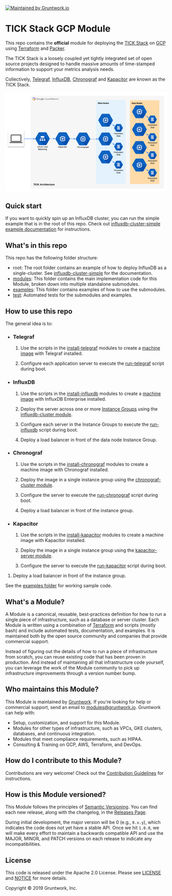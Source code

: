[![Maintained by Gruntwork.io](https://img.shields.io/badge/maintained%20by-gruntwork.io-%235849a6.svg)](https://gruntwork.io/?ref=repo_google_influx)
# TICK Stack GCP Module

This repo contains the **official** module for deploying the [TICK Stack](https://www.influxdata.com/time-series-platform/) on [GCP](https://cloud.google.com/gcp/) using [Terraform](https://www.terraform.io/) and [Packer](https://www.packer.io/).

The TICK Stack is a loosely coupled yet tightly integrated set of open source projects designed to handle massive amounts of time-stamped information to support your metrics analysis needs. 

Collectively, [Telegraf](https://github.com/influxdata/telegraf), [InfluxDB](https://github.com/influxdata/influxdb), [Chronograf](https://github.com/influxdata/chronograf) and [Kapacitor](https://github.com/influxdata/kapacitor) are known as the TICK Stack.

![TICK multi-cluster architecture](./_docs/tick-multi-cluster-architecture.png?raw=true)

## Quick start

If you want to quickly spin up an InfluxDB cluster, you can run the simple example that is in the root of this repo. Check out [influxdb-cluster-simple example documentation](examples/influxdb-cluster-simple) for instructions.

## What's in this repo

This repo has the following folder structure:

* root: The root folder contains an example of how to deploy InfluxDB as a single-cluster. See 
  [influxdb-cluster-simple](examples/influxdb-cluster-simple) for the documentation.
* [modules](modules): This folder contains the main implementation code for this Module, broken down into multiple standalone submodules.
* [examples](examples): This folder contains examples of how to use the submodules.
* [test](test): Automated tests for the submodules and examples.

## How to use this repo

The general idea is to:

* ### Telegraf

    1. Use the scripts in the [install-telegraf](modules/install-telegraf) modules to create a [machine image](https://cloud.google.com/compute/docs/images/create-delete-deprecate-private-images) with Telegraf installed.
    
    1. Configure each application server to execute the [run-telegraf](modules/run-telegraf) script during boot.

* ### InfluxDB

    1. Use the scripts in the [install-influxdb](modules/install-influxdb) modules to create a [machine image](https://cloud.google.com/compute/docs/images/create-delete-deprecate-private-images) with InfluxDB Enterprise installed.
    
    1. Deploy the server across one or more [Instance Groups](https://cloud.google.com/compute/docs/instance-groups/) using the [influxdb-cluster
module](modules/influxdb-cluster).
    
    1. Configure each server in the Instance Groups to execute the [run-influxdb](modules/run-influxdb) script during boot.

    1. Deploy a load balancer in front of the data node Instance Group.
    
* ### Chronograf

    1. Use the scripts in the [install-chronograf](modules/install-chronograf) modules to create a machine image with Chronograf installed.
    
    1. Deploy the image in a single instance group using the [chronograf-cluster
module](modules/chronograf-cluster).
    
    1. Configure the server to execute the [run-chronograf](modules/run-chronograf) script during boot.

    1. Deploy a load balancer in front of the instance group.
    
* ### Kapacitor

    1. Use the scripts in the [install-kapacitor](modules/install-kapacitor) modules to create a machine image with Kapacitor installed.
    
    1. Deploy the image in a single instance group using the [kapacitor-server module](modules/kapacitor-cluster).

    1. Configure the server to execute the [run-kapacitor](modules/run-kapacitor) script during boot.
    
1. Deploy a load balancer in front of the instance group.
  

See the [examples folder](examples) for working
sample code.

## What's a Module?

A Module is a canonical, reusable, best-practices definition for how to run a single piece of infrastructure, such 
as a database or server cluster. Each Module is written using a combination of [Terraform](https://www.terraform.io/) 
and scripts (mostly bash) and include automated tests, documentation, and examples. It is maintained both by the open 
source community and companies that provide commercial support. 

Instead of figuring out the details of how to run a piece of infrastructure from scratch, you can reuse 
existing code that has been proven in production. And instead of maintaining all that infrastructure code yourself, 
you can leverage the work of the Module community to pick up infrastructure improvements through
a version number bump.

## Who maintains this Module?

This Module is maintained by [Gruntwork](http://www.gruntwork.io/). If you're looking for help or commercial support, send an email to [modules@gruntwork.io](mailto:modules@gruntwork.io?Subject=InfluxDB%20for%20GCP%20Module). Gruntwork can help with:

* Setup, customization, and support for this Module.
* Modules for other types of infrastructure, such as VPCs, GKE clusters, databases, and continuous integration.
* Modules that meet compliance requirements, such as HIPAA.
* Consulting & Training on GCP, AWS, Terraform, and DevOps.

## How do I contribute to this Module?

Contributions are very welcome! Check out the [Contribution Guidelines](CONTRIBUTING.md) for instructions.

## How is this Module versioned?

This Module follows the principles of [Semantic Versioning](http://semver.org/). You can find each new release, 
along with the changelog, in the [Releases Page](../../releases). 

During initial development, the major version will be 0 (e.g., `0.x.y`), which indicates the code does not yet have a stable API. Once we hit `1.0.0`, we will make every effort to maintain a backwards compatible API and use the MAJOR, MINOR, and PATCH versions on each release to indicate any incompatibilities. 

## License

This code is released under the Apache 2.0 License. Please see 
[LICENSE](LICENSE) and 
[NOTICE](NOTICE) for more details.

Copyright &copy; 2019 Gruntwork, Inc.

